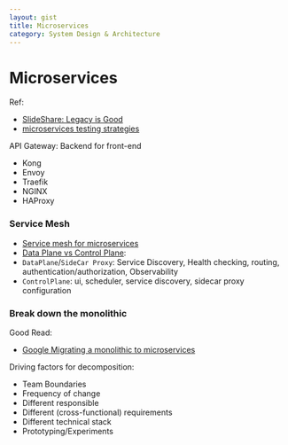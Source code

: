 ```yaml
---
layout: gist
title: Microservices
category: System Design & Architecture
---
```


# Microservices

Ref:
- [SlideShare: Legacy is Good](https://www.slideshare.net/ubertobarbini/legacy-is-good)
- [microservices testing strategies](https://medium.freecodecamp.org/these-are-the-most-effective-microservice-testing-strategies-according-to-the-experts-6fb584f2edde)

API Gateway: Backend for front-end
- Kong
- Envoy
- Traefik
- NGINX
- HAProxy

### Service Mesh

- [Service mesh for microservices](https://medium.com/microservices-in-practice/service-mesh-for-microservices-2953109a3c9a)
- [Data Plane vs Control Plane](https://blog.envoyproxy.io/service-mesh-data-plane-vs-control-plane-2774e720f7fc):
- `DataPlane`/`SideCar Proxy`: Service Discovery, Health checking, routing, authentication/authorization, Observability
- `ControlPlane`: ui, scheduler, service discovery, sidecar proxy configuration


### Break down the monolithic

Good Read:
- [Google Migrating a monolithic to microservices](https://cloud.google.com/solutions/migrating-a-monolithic-app-to-microservices-gke)


Driving factors for decomposition:
- Team Boundaries
- Frequency of change
- Different responsible
- Different (cross-functional) requirements
- Different technical stack
- Prototyping/Experiments